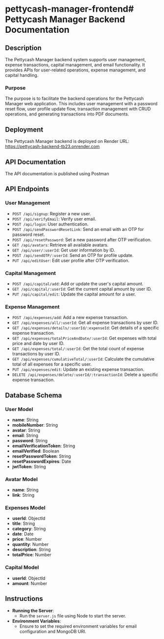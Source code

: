 # pettycash-manager-frontend# Pettycash Manager Backend Documentation

## Description

The Pettycash Manager backend system supports user management, expense transactions, capital management, and email functionality. It provides APIs for user-related operations, expense management, and capital handling.

### Purpose

The purpose is to facilitate the backend operations for the Pettycash Manager web application. This includes user management with a password reset flow, user profile update flow, transaction management with CRUD operations, and generating transactions into PDF documents.

## Deployment

The Pettycash Manager backend is deployed on Render URL: https://pettycash-backend-tb23.onrender.com

## API Documentation

The API documentation is published using Postman

## API Endpoints

### User Management

- `POST /api/signup`: Register a new user.
- `POST /api/verifyEmail`: Verify user email.
- `POST /api/login`: User authentication.
- `POST /api/sendPasswordResetLink`: Send an email with an OTP for password reset.
- `POST /api/resetPassword`: Set a new password after OTP verification.
- `GET /api/avatars`: Retrieve all available avatars.
- `GET /api/user/:userId`: Get user information by ID.
- `POST /api/sendOTP/:userId`: Send an OTP for profile update.
- `PUT /api/editUser`: Edit user profile after OTP verification.

### Capital Management

- `POST /api/capital/add`: Add or update the user's capital amount.
- `GET /api/capital/:userId`: Get the current capital amount by user ID.
- `PUT /api/capital/edit`: Update the capital amount for a user.

### Expense Management

- `POST /api/expenses/add`: Add a new expense transaction.
- `GET /api/expenses/all/:userId`: Get all expense transactions by user ID.
- `GET /api/expenses/details/:userId/:expenseId`: Get details of a specific expense transaction.
- `GET /api/expenses/totalPriceAndDate/:userId`: Get expenses with total price and date by user ID.
- `GET /api/expenses/total/:userId`: Get the total count of expense transactions by user ID.
- `GET /api/expenses/cumulativeTotal/:userId`: Calculate the cumulative total of all expenses for a specific user.
- `PUT /api/expenses/edit`: Update an existing expense transaction.
- `DELETE /api/expenses/delete/:userId/:transactionId`: Delete a specific expense transaction.

## Database Schema

### User Model

- **name**: String
- **mobileNumber**: String
- **avatar**: String
- **email**: String
- **password**: String
- **emailVerificationToken**: String
- **emailVerified**: Boolean
- **resetPasswordToken**: String
- **resetPasswordExpires**: Date
- **jwtToken**: String

### Avatar Model

- **name**: String
- **link**: String

### Expenses Model

- **userId**: ObjectId
- **title**: String
- **category**: String
- **date**: Date
- **price**: Number
- **quantity**: Number
- **description**: String
- **totalPrice**: Number

### Capital Model

- **userId**: ObjectId
- **amount**: Number

## Instructions

- **Running the Server**:
  - Run the `server.js` file using Node to start the server.
- **Environment Variables**:
  - Ensure to set the required environment variables for email configuration and MongoDB URI.
